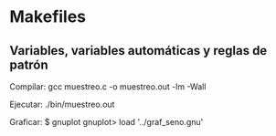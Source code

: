 # Makefiles
## Variables, variables automáticas y reglas de patrón

Compilar:
  gcc muestreo.c -o muestreo.out -lm -Wall


Ejecutar:
  ./bin/muestreo.out


Graficar:
         $ gnuplot
  gnuplot> load '../graf_seno.gnu'